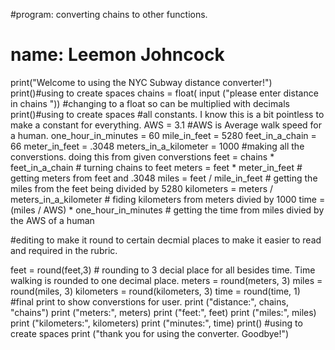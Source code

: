 #program: converting chains to other functions.
# name: Leemon Johncock
print("Welcome to using the NYC Subway distance converter!")
print()#using to create spaces
chains = float( input ("please enter distance in chains ")) #changing to a float so can be multiplied with decimals
print()#using to create spaces
#all constants. I know this is a bit pointless to make a constant for everything.
AWS = 3.1 #AWS is Average walk speed for a human.
one_hour_in_minutes = 60
mile_in_feet = 5280
feet_in_a_chain = 66
meter_in_feet = .3048
meters_in_a_kilometer = 1000
#making all the converstions. doing this from given converstions
feet = chains * feet_in_a_chain                                 # turning chains to feet
meters = feet * meter_in_feet                                   # getting meters from feet and .3048
miles = feet / mile_in_feet                                     # getting the miles from the feet being divided by 5280
kilometers = meters / meters_in_a_kilometer                     # fiding kilometers from meters divied by 1000
time = (miles / AWS) * one_hour_in_minutes                      # getting the time from miles divied by the AWS of a human

#editing to make it round to certain decmial places to make it easier to read and required in the rubric.

feet = round(feet,3)                                             # rounding to 3 decial place for all besides time. Time walking is rounded to one decimal place.
meters = round(meters, 3)
miles = round(miles, 3)
kilometers = round(kilometers, 3)
time = round(time, 1)
#final print to show converstions for user.
print ("distance:", chains, "chains")
print ("meters:", meters)
print ("feet:", feet)
print ("miles:", miles)
print ("kilometers:", kilometers)
print ("minutes:", time)
print() #using to create spaces
print ("thank you for using the converter. Goodbye!")

